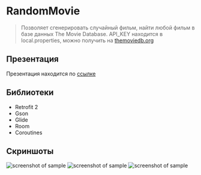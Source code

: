 # RandomMovie
>Позволяет сгенерировать случайный фильм, найти любой фильм в базе данных The Movie Database. 
>API_KEY находится в local.properties, можно получить на [themoviedb.org](https://www.themoviedb.org)

## Презентация
Презентация находится по [ссылке](https://www.dropbox.com/s/2nt7xue2cuidzxp/%D0%A1%D1%8B%D1%81%D1%83%D0%B5%D0%B2%20%D0%92%D0%B8%D0%BA%D1%82%D0%BE%D1%80.pptx?dl=0)

## Библиотеки
* Retrofit 2
* Gson
* Glide
* Room
* Coroutines

## Скриншоты

![screenshot of sample](https://pp.userapi.com/c851024/v851024311/1295d7/poxjqA0zsX0.jpg) ![screenshot of sample](https://pp.userapi.com/c851024/v851024311/1295f7/fA5YNrXXn64.jpg) ![screenshot of sample](https://pp.userapi.com/c851024/v851024311/1295f0/_mdbYJBkHN0.jpg)

